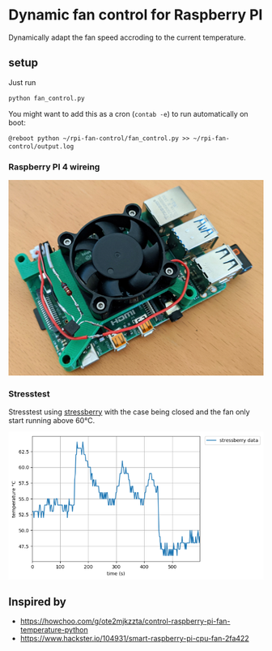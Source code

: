 # Dynamic fan control for Raspberry PI

Dynamically adapt the fan speed accroding to the current temperature.

## setup

Just run
```python
python fan_control.py
```

You might want to add this as a cron (`contab -e`) to run automatically on boot:
```cron
@reboot python ~/rpi-fan-control/fan_control.py >> ~/rpi-fan-control/output.log
```

### Raspberry PI 4 wireing

![Raspberry PI 4 wireing](images/raspberry.jpg "Raspberry PI 4 wireing")

### Stresstest

Stresstest using [stressberry](https://github.com/nschloe/stressberry) with the case being closed and the fan only start running above 60°C.

![Stresstest](images/stresstest.png "Stresstest")



## Inspired by 
- https://howchoo.com/g/ote2mjkzzta/control-raspberry-pi-fan-temperature-python
- https://www.hackster.io/104931/smart-raspberry-pi-cpu-fan-2fa422
